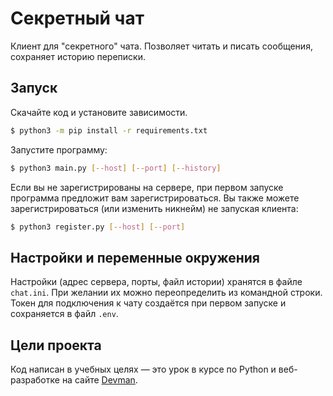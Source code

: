 # Секретный чат

Клиент для "секретного" чата. Позволяет читать и писать сообщения, сохраняет историю переписки.

## Запуск

Скачайте код и установите зависимости.

```bash
$ python3 -m pip install -r requirements.txt
```
Запустите программу:
```bash
$ python3 main.py [--host] [--port] [--history]
```

Если вы не зарегистрированы на сервере, при первом запуске программа предложит вам зарегистрироваться. Вы также можете зарегистрироваться (или изменить никнейм) не запуская клиента:

```bash
$ python3 register.py [--host] [--port]
```

## Настройки и переменные окружения

Настройки (адрес сервера, порты, файл истории) хранятся в файле `chat.ini`. При желании их можно переопределить из командной строки. Токен для подключения к чату создаётся при первом запуске и сохраняется в файл `.env`.

## Цели проекта

Код написан в учебных целях — это урок в курсе по Python и веб-разработке на сайте [Devman](https://dvmn.org).
